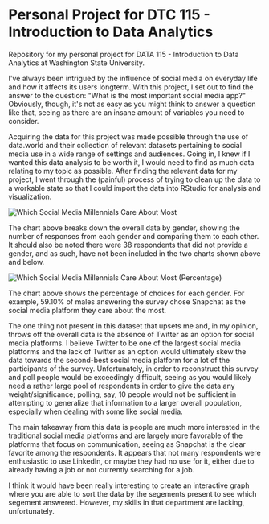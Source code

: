 # Personal Project for DTC 115 - Introduction to Data Analytics
Repository for my personal project for DATA 115 - Introduction to Data Analytics at Washington State University.

I've always been intrigued by the influence of social media on everyday life and how it affects its users longterm. With this project, I set out to find the answer to the question: "What is the most important social media app?" Obviously, though, it's not as easy as you might think to answer a question like that, seeing as there are an insane amount of variables you need to consider.

Acquiring the data for this project was made possible through the use of data.world and their collection of relevant datasets pertaining to social media use in a wide range of settings and audiences. Going in, I knew if I wanted this data analysis to be worth it, I would need to find as much data relating to my topic as possible. After finding the relevant data for my project, I went through the (painful) process of trying to clean up the data to a workable state so that I could import the data into RStudio for analysis and visualization.

![Which Social Media Millennials Care About Most](https://user-images.githubusercontent.com/79545236/116141108-18b44900-a68d-11eb-8e39-99fa060f3dca.png)

The chart above breaks down the overall data by gender, showing the number of responses from each gender and comparing them to each other. It should also be noted there were 38 respondents that did not provide a gender, and as such, have not been included in the two charts shown above and below.

![Which Social Media Millennials Care About Most (Percentage)](https://user-images.githubusercontent.com/79545236/116141344-6630b600-a68d-11eb-8486-bc3a6736c36f.png)

The chart above shows the percentage of choices for each gender. For example, 59.10% of males answering the survey chose Snapchat as the social media platform they care about the most.

The one thing not present in this dataset that upsets me and, in my opinion, throws off the overall data is the absence of Twitter as an option for social media platforms. I believe Twitter to be one of the largest social media platforms and the lack of Twitter as an option would ultimately skew the data towards the second-best social media platform for a lot of the participants of the survey. Unfortunately, in order to reconstruct this survey and poll people would be exceedingly difficult, seeing as you would likely need a rather large pool of respondents in order to give the data any weight/significance; polling, say, 10 people would not be sufficient in attempting to generalize that information to a larger overall population, especially when dealing with some like social media.

The main takeaway from this data is people are much more interested in the traditional social media platforms and are largely more favorable of the platforms that focus on communication, seeing as Snapchat is the clear favorite among the respondents. It appears that not many respondents were enthusiastic to use LinkedIn, or maybe they had no use for it, either due to already having a job or not currently searching for a job.

I think it would have been really interesting to create an interactive graph where you are able to sort the data by the segements present to see which segement answered. However, my skills in that department are lacking, unfortunately.
